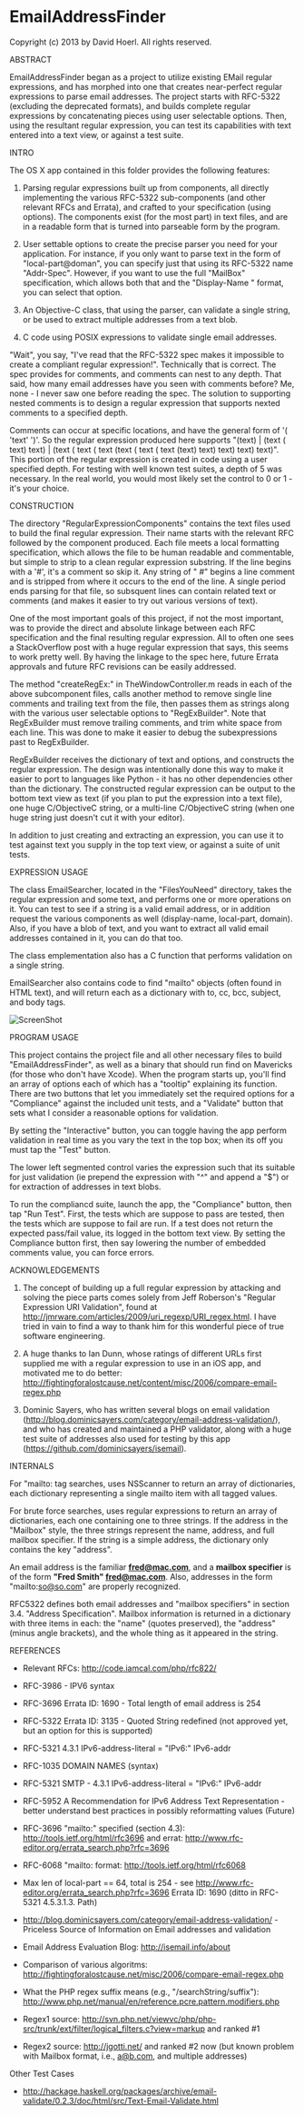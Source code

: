 
EmailAddressFinder
==================
Copyright (c) 2013 by David Hoerl. All rights reserved.

ABSTRACT

EmailAddressFinder began as a project to utilize existing EMail regular expressions, and has morphed into one that creates near-perfect regular expressions to parse email addresses. The project starts with RFC-5322 (excluding the deprecated formats), and builds complete regular expressions by concatenating pieces using user selectable options. Then, using the resultant regular expression, you can test its capabilities with text entered into a text view, or against a test suite.

INTRO

The OS X app contained in this folder provides the following features:

1. Parsing regular expressions built up from components, all directly implementing the various RFC-5322 sub-components (and other relevant RFCs and Errata), and crafted to your specification (using options). The components exist (for the most part) in text files, and are in a readable form that is turned into parseable form by the program.

2. User settable options to create the precise parser you need for your application. For instance, if you only want to parse text in the form of "local-part@doman", you can specify just that using its RFC-5322 name "Addr-Spec". However, if you want to use the full "MailBox" specification, which allows both that and the "Display-Name <addr-spec>" format, you can select that option.

3. An Objective-C class, that using the parser, can validate a single string, or be used to extract multiple addresses from a text blob.

4. C code using POSIX expressions to validate single email addresses.

"Wait", you say, "I've read that the RFC-5322 spec makes it impossible to create a compliant regular expression!". Technically that is correct. The spec provides for comments, and comments can nest to any depth. That said, how many email addresses have you seen with comments before? Me, none - I never saw one before reading the spec. The solution to supporting nested comments is to design a regular expression that supports nexted comments to a specified depth.

Comments can occur at specific locations, and have the general form of '( 'text' ')'. So the regular expression produced here supports "(text) | (text ( text) text) | (text ( text ( text (text ( text ( text (text) text) text) text) text)". This portion of the regular expression is created in code using a user specified depth. For testing with well known test suites, a depth of 5 was necessary. In the real world, you would most likely set the control to 0 or 1 - it's your choice.

CONSTRUCTION

The directory "RegularExpressionComponents" contains the text files used to build the final regular expression. Their name starts with the relevant RFC followed by the component produced. Each file meets a local formatting specification, which allows the file to be human readable and commentable, but simple to strip to a clean regular expression substring. If the line begins with a '#', it's a comment so skip it. Any string of " #" begins a line comment and is stripped from where it occurs to the end of the line. A single period ends parsing for that file, so subsquent lines can contain related text or comments (and makes it easier to try out various versions of text).

One of the most important goals of this project, if not the most important, was to provide the direct and absolute linkage between each RFC specification and the final resulting regular expression. All to often one sees a StackOverflow post with a huge regular expression that says, this seems to work pretty well. By having the linkage to the spec here, future Errata approvals and future RFC revisions can be easily addressed.

The method "createRegEx:" in TheWindowController.m reads in each of the above subcomponent files, calls another method to remove single line comments and trailing text from the file, then passes them as strings along with the various user selectable options to "RegExBuilder". Note that RegExBuilder must remove trailing comments, and trim white space from each line. This was done to make it easier to debug the subexpressions past to RegExBuilder.

RegExBuilder receives the dictionary of text and options, and constructs the regular expression. The design was intentionally done this way to make it easier to port to languages like Python - it has no other dependencies other than the dictionary. The constructed regular expression can be output to the bottom text view as text (if you plan to put the expression into a text file), one huge C/ObjectiveC string, or a multi-line C/ObjectiveC string (when one huge string just doesn't cut it with your editor).

In addition to just creating and extracting an expression, you can use it to test against text you supply in the top text view, or against a suite of unit tests.

EXPRESSION USAGE

The class EmailSearcher, located in the "FilesYouNeed" directory, takes the regular expression and some text, and performs one or more operations on it. You can test to see if a string is a valid email address, or in addition request the various components as well (display-name, local-part, domain). Also, if you have a blob of text, and you want to extract all valid email addresses contained in it, you can do that too.

The class emplementation also has a C function that performs validation on a single string.

EmailSearcher also contains code to find "mailto" objects (often found in HTML text), and will return each as a dictionary with to, cc, bcc, subject, and body tags.

![ScreenShot](./AppScreenShot.png)

PROGRAM USAGE

This project contains the project file and all other necessary files to build "EmailAddressFinder", as well as a binary that should run find on Mavericks (for those who don't have Xcode). When the program starts up, you'll find an array of options each of which has a "tooltip" explaining its function. There are two buttons that let you immediately set the required options for a "Compliance" against the included unit tests, and a "Validate" button that sets what I consider a reasonable options for validation.

By setting the "Interactive" button, you can toggle having the app perform validation in real time as you vary the text in the top box; when its off you must tap the "Test" button.

The lower left segmented control varies the expression such that its suitable for just validation (ie prepend the expression with "^" and append a "$") or for extraction of addresses in text blobs.

To run the compliancd suite, launch the app, the "Compliance" button, then tap "Run Test". First, the tests which are suppose to pass are tested, then the tests which are suppose to fail are run. If a test does not return the expected pass/fail value, its logged in the bottom text view. By setting the Compliance button first, then say lowering the number of embedded comments value, you can force errors.

ACKNOWLEDGEMENTS

1. The concept of building up a full regular expression by attacking and solving the piece parts comes solely from Jeff Roberson's "Regular Expression URI Validation", found at http://jmrware.com/articles/2009/uri_regexp/URI_regex.html. I have tried in vain to find a way to thank him for this wonderful piece of true software engineering.

2. A huge thanks to Ian Dunn, whose ratings of different URLs first supplied me with a regular expression to use in an iOS app, and motivated me to do better: http://fightingforalostcause.net/content/misc/2006/compare-email-regex.php

3. Dominic Sayers, who has written several blogs on email validation (http://blog.dominicsayers.com/category/email-address-validation/), and who has created and maintained a PHP validator, along with a huge test suite of addresses also used for testing by this app (https://github.com/dominicsayers/isemail).

INTERNALS

For "mailto: tag searches, uses NSScanner to return an array of dictionaries, each dictionary representing a single mailto item with all tagged values.

For brute force searches, uses regular expressions to return an array of dictionaries, each one containing one to three strings. If the address in the "Mailbox" style, the three strings represent the name, address, and full mailbox specifier. If the string is a simple address, the dictionary only contains the key "address".

An email address is the familiar **fred@mac.com**, and a **mailbox specifier** is of the form **"Fred Smith" <fred@mac.com>**. Also, addresses in the form "mailto:so@so.com" are properly recognized.

RFC5322 defines both email addresses and "mailbox specifiers" in section 3.4. "Address Specification". Mailbox information is returned in a dictionary with three items in each: the "name" (quotes preserved), the "address" (minus angle brackets), and the whole thing as it appeared in the string.

REFERENCES

- Relevant RFCs: http://code.iamcal.com/php/rfc822/

- RFC-3986 - IPV6 syntax

- RFC-3696 Errata ID: 1690 - Total length of email address is 254

- RFC-5322 Errata ID: 3135 - Quoted String redefined (not approved yet, but an option for this is supported)
- RFC-5321 4.3.1 IPv6-address-literal  = "IPv6:" IPv6-addr
- RFC-1035 DOMAIN NAMES (syntax)
- RFC-5321 SMTP - 4.3.1 IPv6-address-literal  = "IPv6:" IPv6-addr
- RFC-5952 A Recommendation for IPv6 Address Text Representation - better understand best practices in possibly reformatting values (Future)
- RFC-3696 "mailto:" specified (section 4.3):  http://tools.ietf.org/html/rfc3696 and errat: http://www.rfc-editor.org/errata_search.php?rfc=3696
- RFC-6068 "mailto: format:  http://tools.ietf.org/html/rfc6068
- Max len of local-part == 64, total is 254 - see http://www.rfc-editor.org/errata_search.php?rfc=3696 Errata ID: 1690 (ditto in RFC-5321 4.5.3.1.3. Path)

- http://blog.dominicsayers.com/category/email-address-validation/ - Priceless Source of Information on Email addresses and validation
- Email Address Evaluation Blog: http://isemail.info/about
- Comparison of various algoritms: http://fightingforalostcause.net/misc/2006/compare-email-regex.php
- What the PHP regex suffix means (e.g., "/searchString/suffix"): http://www.php.net/manual/en/reference.pcre.pattern.modifiers.php

- Regex1 source: http://svn.php.net/viewvc/php/php-src/trunk/ext/filter/logical_filters.c?view=markup and ranked #1
- Regex2 source: http://jgotti.net/ and ranked #2 now (but known problem with Mailbox format, i.e., <a@b.com>, and multiple addresses)

Other Test Cases
- http://hackage.haskell.org/packages/archive/email-validate/0.2.3/doc/html/src/Text-Email-Validate.html
